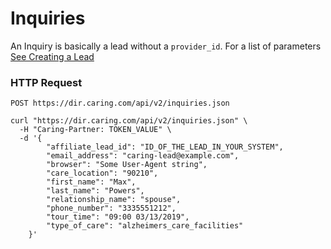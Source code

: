 # Inquiries

An Inquiry is basically a lead without a `provider_id`. For a list of parameters [See Creating a Lead](#creating-a-lead)

### HTTP Request

`POST https://dir.caring.com/api/v2/inquiries.json`

```shell
curl "https://dir.caring.com/api/v2/inquiries.json" \
  -H "Caring-Partner: TOKEN_VALUE" \
  -d '{
        "affiliate_lead_id": "ID_OF_THE_LEAD_IN_YOUR_SYSTEM",
        "email_address": "caring-lead@example.com",
        "browser": "Some User-Agent string",
        "care_location": "90210",
        "first_name": "Max",
        "last_name": "Powers",
        "relationship_name": "spouse",
        "phone_number": "3335551212",
        "tour_time": "09:00 03/13/2019",
        "type_of_care": "alzheimers_care_facilities"
    }'
```
